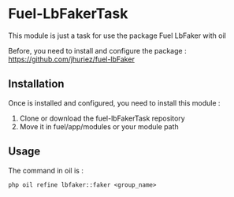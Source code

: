 <h1>Fuel-LbFakerTask</h1>

This module is just a task for use the package Fuel LbFaker with oil

Before, you need to install and configure the package : https://github.com/jhuriez/fuel-lbFaker

<h2>Installation</h2>

Once is installed and configured, you need to install this module :

1. Clone or download the fuel-lbFakerTask repository
2. Move it in fuel/app/modules or your module path

<h2>Usage</h2>

The command in oil is :

```
php oil refine lbfaker::faker <group_name>
```
